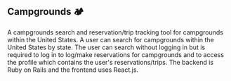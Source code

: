 ## Campgrounds 🏕
A campgrounds search and reservation/trip tracking tool for campgrounds within the United States. A user can search for campgrounds within the United States by state. The user can search without logging in but is required to log in to log/make reservations for campgrounds and to access the profile which contains the user's reservations/trips. The backend is Ruby on Rails and the frontend uses React.js.
